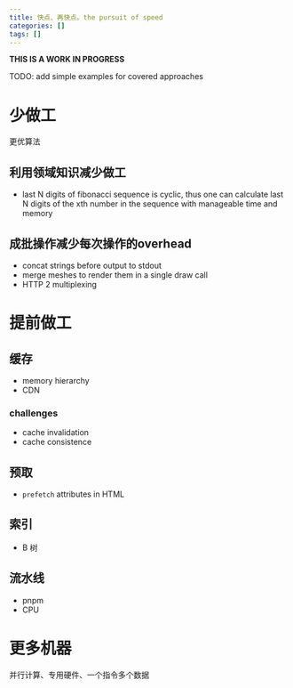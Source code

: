 ```yaml
---
title: 快点、再快点。the pursuit of speed
categories: []
tags: []
---
```


**THIS IS A WORK IN PROGRESS**

TODO: add simple examples for covered approaches

# 少做工

更优算法

## 利用领域知识减少做工

- last N digits of fibonacci sequence is cyclic, thus one can calculate last N digits of the xth number in the sequence with manageable time and memory

## 成批操作减少每次操作的overhead

- concat strings before output to stdout
- merge meshes to render them in a single draw call
- HTTP 2 multiplexing

# 提前做工

## 缓存

- memory hierarchy
- CDN

### challenges

- cache invalidation
- cache consistence

## 预取

- `prefetch` attributes in HTML

## 索引

- B 树

## 流水线

- pnpm
- CPU

# 更多机器

并行计算、专用硬件、一个指令多个数据
